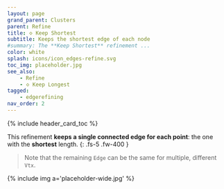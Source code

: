 ```yaml
---
layout: page
grand_parent: Clusters
parent: Refine
title: 🝔 Keep Shortest
subtitle: Keeps the shortest edge of each node
#summary: The **Keep Shortest** refinement ...
color: white
splash: icons/icon_edges-refine.svg
toc_img: placeholder.jpg
see_also:
    - Refine
    - 🝔 Keep Longest
tagged: 
    - edgerefining
nav_order: 2
---
```


{% include header_card_toc %}

This refinement **keeps a single connected edge for each point**: the one with the **shortest** length.
{: .fs-5 .fw-400 } 

>Note that the remaining `Edge` can be the same for multiple, different `Vtx`.

{% include img a='placeholder-wide.jpg' %}
